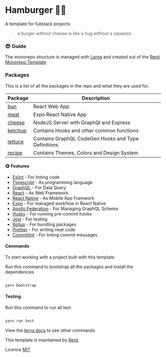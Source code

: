 # Hamburger 🍔🍔

A template for fullstack projects

> a burger without cheese is like a hug without a squeeze.

### 😎 Guide

The monorepo structure is managed with [Lerna](https://lerna.js.org/) and created out of the [Renli Monorepo Template](https://github.com/renli-tech/monorepo)

### Packages

This is a list of all the packages in the repo and what they are used for.

| Package                          | Description                                         |
| -------------------------------- | --------------------------------------------------- |
| [bun]("./packages/bun/")         | React Web App                                       |
| [meat]("./packages/meat/")       | Expo React Native App                               |
| [cheese]("./packages/cheese/")   | NodeJS Server with GraphQl and Express              |
| [ketchup]("./packages/ketchup/") | Contains Hooks and other common functions           |
| [lettuce]("./packages/lettuce/") | Contains GraphQL CodeGen Hooks and Type Definitions |
| [recipe]("./packages/recipe/")   | Contains Themes, Colors and Design System           |

#### 😋 Features

- [Eslint](https://eslint.org/) - For linting code
- [Typescript](https://www.typescriptlang.org/) - As programming language
- [GraphQL](https://graphql.org) - For Data Query
- [React](https://reactjs.org) - As Web Framework
- [React Native](https://reactnative.dev) - As Mobile App Framwork
- [Expo](https://expo.dev) - For managed workflow in React Native
- [Apollo Federation](https://www.apollographql.com/docs/federation/) - For Managing GraphQL Schema
- [Husky](https://typicode.github.io/husky/#/) - For running pre-commit hooks
- [Jest](https://jestjs.io/) - For testing
- [Rollup]() - For bundling packages
- [Prettier](https://prettier.io/) - For writing neat code
- [Commitlint](https://commitlint.js.org/#/) - For linting commit messages

#### Commands

To start working with a project built with this template

Run this command to bootstrap all the packages and install the dependencies

```sh

yarn bootstrap

```

#### Testing

Run this command to run all test

```sh

yarn run test

```

View the [lerna docs](https://lerna.js.org/) to see other commands

This template is maintained by [Renli](https://github/renli-tech)

Licence [MIT](./LICENSE)
